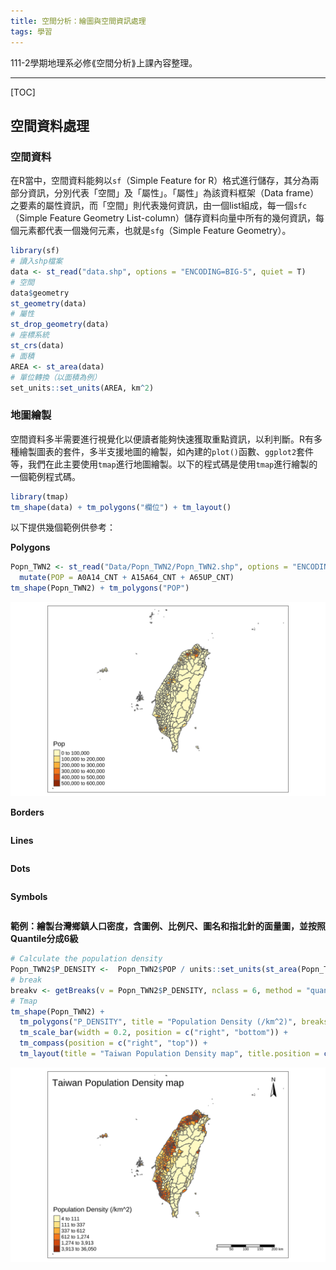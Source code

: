 ```yaml
---
title: 空間分析：繪圖與空間資訊處理
tags: 學習
---
```


111-2學期地理系必修⟪空間分析⟫上課內容整理。
<!--more-->

---
[TOC]
## 空間資料處理

### 空間資料

在R當中，空間資料能夠以`sf`（Simple Feature for R）格式進行儲存，其分為兩部分資訊，分別代表「空間」及「屬性」。「屬性」為該資料框架（Data frame）之要素的屬性資訊，而「空間」則代表幾何資訊，由一個list組成，每一個`sfc`（Simple Feature Geometry List-column）儲存資料向量中所有的幾何資訊，每個元素都代表一個幾何元素，也就是`sfg`（Simple Feature Geometry）。


```R
library(sf)
# 讀入shp檔案
data <- st_read("data.shp", options = "ENCODING=BIG-5", quiet = T)
# 空間
data$geometry
st_geometry(data)
# 屬性
st_drop_geometry(data)
# 座標系統
st_crs(data)
# 面積
AREA <- st_area(data)
# 單位轉換（以面積為例）
set_units::set_units(AREA, km^2)
```

### 地圖繪製

空間資料多半需要進行視覺化以便讀者能夠快速獲取重點資訊，以利判斷。R有多種繪製圖表的套件，多半支援地圖的繪製，如內建的`plot()`函數、`ggplot2`套件等，我們在此主要使用`tmap`進行地圖繪製。以下的程式碼是使用`tmap`進行繪製的一個範例程式碼。

```R
library(tmap)
tm_shape(data) + tm_polygons("欄位") + tm_layout()
```

以下提供幾個範例供參考：

**Polygons**
```R
Popn_TWN2 <- st_read("Data/Popn_TWN2/Popn_TWN2.shp", options = "ENCODING=BIG-5") %>% 
  mutate(POP = A0A14_CNT + A15A64_CNT + A65UP_CNT)
tm_shape(Popn_TWN2) + tm_polygons("POP")
```
![sample_polygons](https://github.com/jingzhong1011/jingzhong1011.github.io/raw/master/_posts/_posts_imgs/sample_polygons.png)

**Borders**
```R
```

**Lines**
```R
```

**Dots**
```R
```

**Symbols**
```R
```

**範例：繪製台灣鄉鎮人口密度，含圖例、比例尺、圖名和指北針的面量圖，並按照Quantile分成6級**
```R
# Calculate the population density
Popn_TWN2$P_DENSITY <-  Popn_TWN2$POP / units::set_units(st_area(Popn_TWN2), km^2)
# break
breakv <- getBreaks(v = Popn_TWN2$P_DENSITY, nclass = 6, method = "quantile")
# Tmap
tm_shape(Popn_TWN2) + 
  tm_polygons("P_DENSITY", title = "Population Density (/km^2)", breaks = breakv) + 
  tm_scale_bar(width = 0.2, position = c("right", "bottom")) + 
  tm_compass(position = c("right", "top")) + 
  tm_layout(title = "Taiwan Population Density map", title.position = c("left", "top"), title.bg.color = T)
```
![sample_tmap](https://github.com/jingzhong1011/jingzhong1011.github.io/raw/master/_posts/_posts_imgs/sample_tmap.png)

